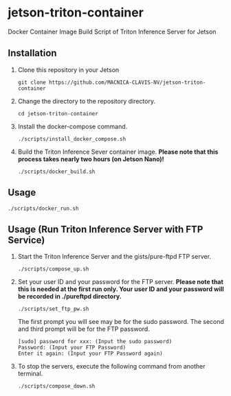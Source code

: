 # jetson-triton-container
Docker Container Image Build Script of Triton Inference Server for Jetson 

## Installation

1. Clone this repository in your Jetson
    ```
    git clone https://github.com/MACNICA-CLAVIS-NV/jetson-triton-container
    ```

1. Change the directory to the repository directory.
    ```
    cd jetson-triton-container
    ```

1. Install the docker-compose command.
    ```
    ./scripts/install_docker_compose.sh
    ```

1. Build the Triton Inference Sever container image. **Please note that this process takes nearly two hours (on Jetson Nano)!**
    ```
    ./scripts/docker_build.sh
    ```

## Usage

```
./scripts/docker_run.sh
```

## Usage (Run Triton Inference Server with FTP Service)

1. Start the Triton Inference Server and the gists/pure-ftpd FTP server.
    ```
    ./scripts/compose_up.sh
    ```

1. Set your user ID and your password for the FTP server. **Please note that this is needed at the first run only. Your user ID and your password will be recorded in ./pureftpd directory.**
    ```
    ./scripts/set_ftp_pw.sh
    ```
    The first prompt you will see may be for the sudo password. The second and third prompt will be for the FTP password.<br>
    ```
    [sudo] password for xxx: (Input the sudo password)
    Password: (Input your FTP Password)
    Enter it again: (Input your FTP Password again)
    ```

1. To stop the servers, execute the following command from another terminal.
    ```
    ./scripts/compose_down.sh
    ```
